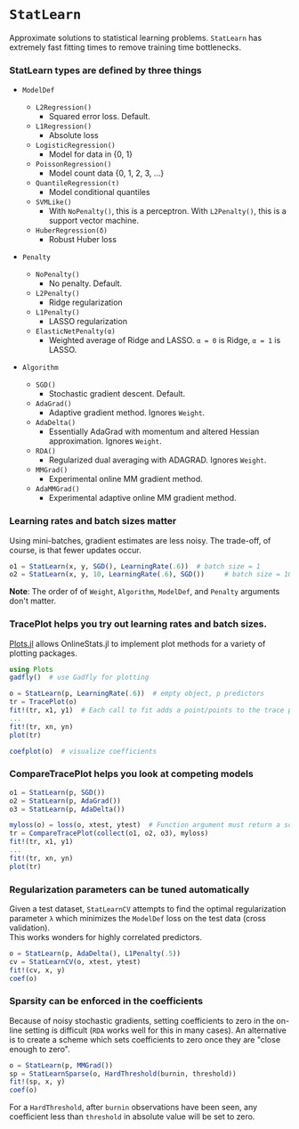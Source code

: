 # `StatLearn`

Approximate solutions to statistical learning problems.  `StatLearn` has extremely
fast fitting times to remove training time bottlenecks.

### StatLearn types are defined by three things

- `ModelDef`
    - `L2Regression()`
        - Squared error loss.  Default.
    - `L1Regression()`
        - Absolute loss
    - `LogisticRegression()`
        - Model for data in {0, 1}
    - `PoissonRegression()`
        - Model count data {0, 1, 2, 3, ...}
    - `QuantileRegression(τ)`
        - Model conditional quantiles
    - `SVMLike()`
        - With `NoPenalty()`, this is a perceptron.  With `L2Penalty()`, this is a support vector machine.
    - `HuberRegression(δ)`
        - Robust Huber loss

- `Penalty`
    - `NoPenalty()`
        - No penalty.  Default.
    - `L2Penalty()`
        - Ridge regularization
    - `L1Penalty()`
        - LASSO regularization
    - `ElasticNetPenalty(α)`
        - Weighted average of Ridge and LASSO.  `α = 0` is Ridge, `α = 1` is LASSO.

- `Algorithm`
    - `SGD()`
        - Stochastic gradient descent.  Default.
    - `AdaGrad()`
        - Adaptive gradient method. Ignores `Weight`.
    - `AdaDelta()`
        - Essentially AdaGrad with momentum and altered Hessian approximation.  Ignores `Weight`.
    - `RDA()`
        - Regularized dual averaging with ADAGRAD.  Ignores `Weight`.
    - `MMGrad()`
        - Experimental online MM gradient method.
    - `AdaMMGrad()`
        - Experimental adaptive online MM gradient method.


### Learning rates and batch sizes matter

Using mini-batches, gradient estimates are less noisy.  The trade-off,
of course, is that fewer updates occur.

```julia
o1 = StatLearn(x, y, SGD(), LearningRate(.6))  # batch size = 1
o2 = StatLearn(x, y, 10, LearningRate(.6), SGD())     # batch size = 10
```

**Note**: The order of of `Weight`, `Algorithm`, `ModelDef`, and `Penalty` arguments don't matter.


### TracePlot helps you try out learning rates and batch sizes.

[Plots.jl](https://github.com/tbreloff/Plots.jl) allows OnlineStats.jl to implement
plot methods for a variety of plotting packages.

```julia
using Plots
gadfly()  # use Gadfly for plotting

o = StatLearn(p, LearningRate(.6))  # empty object, p predictors
tr = TracePlot(o)
fit!(tr, x1, y1)  # Each call to fit adds a point/points to the trace plot
...
fit!(tr, xn, yn)
plot(tr)

coefplot(o)  # visualize coefficients
```


### CompareTracePlot helps you look at competing models

```julia
o1 = StatLearn(p, SGD())
o2 = StatLearn(p, AdaGrad())
o3 = StatLearn(p, AdaDelta())

myloss(o) = loss(o, xtest, ytest)  # Function argument must return a scalar
tr = CompareTracePlot(collect(o1, o2, o3), myloss)  
fit!(tr, x1, y1)
...
fit!(tr, xn, yn)
plot(tr)
```


### Regularization parameters can be tuned automatically

Given a test dataset, `StatLearnCV` attempts to find the optimal regularization
parameter `λ` which minimizes the `ModelDef` loss on the test data (cross validation).  
This works wonders for highly correlated predictors.

```julia
o = StatLearn(p, AdaDelta(), L1Penalty(.5))
cv = StatLearnCV(o, xtest, ytest)
fit!(cv, x, y)
coef(o)
```


### Sparsity can be enforced in the coefficients
Because of noisy stochastic gradients, setting coefficients to zero in the on-line
setting is difficult (`RDA` works well for this in many cases).  An alternative
is to create a scheme which sets coefficients to zero once they are "close enough to zero".

```julia
o = StatLearn(p, MMGrad())
sp = StatLearnSparse(o, HardThreshold(burnin, threshold))
fit!(sp, x, y)
coef(o)
```

For a `HardThreshold`, after `burnin` observations have been seen, any coefficient
less than `threshold` in absolute value will be set to zero.

